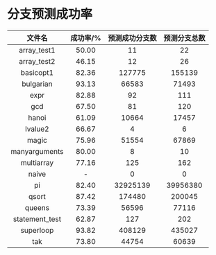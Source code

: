 # 分支预测成功率

|     文件名     | 成功率/% | 预测成功分支数 | 预测分支总数 |
| :------------: | :------: | :------------: | :----------: |
|  array_test1   |  50.00   |       11       |      22      |
|  array_test2   |  46.15   |       12       |      26      |
|   basicopt1    |  82.36   |     127775     |    155139    |
|   bulgarian    |  93.13   |     66583      |    71493     |
|      expr      |  82.88   |       92       |     111      |
|      gcd       |  67.50   |       81       |     120      |
|     hanoi      |  61.09   |     10664      |    17457     |
|    lvalue2     |  66.67   |       4        |      6       |
|     magic      |  75.96   |     51554      |    67869     |
| manyarguments  |  80.00   |       8        |      10      |
|   multiarray   |  77.16   |      125       |     162      |
|     naive      |    -     |       0        |      0       |
|       pi       |  82.40   |    32925139    |   39956380   |
|     qsort      |  87.42   |     174480     |    200045    |
|     queens     |  73.39   |     56596      |    77116     |
| statement_test |  62.87   |      127       |     202      |
|   superloop    |  93.82   |     408129     |    435027    |
|      tak       |  73.80   |     44754      |    60639     |

